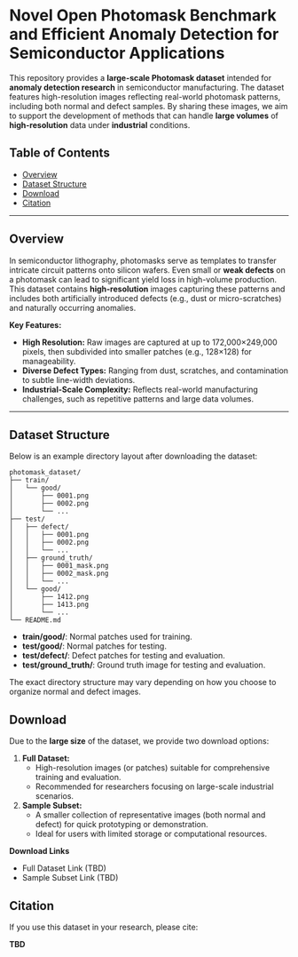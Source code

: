 # Novel Open Photomask Benchmark and Efficient Anomaly Detection for Semiconductor Applications 

This repository provides a **large-scale Photomask dataset** intended for **anomaly detection research** in semiconductor manufacturing. The dataset features high-resolution images reflecting real-world photomask patterns, including both normal and defect samples. By sharing these images, we aim to support the development of methods that can handle **large volumes** of **high-resolution** data under **industrial** conditions.

## Table of Contents

- [Overview](#overview)
- [Dataset Structure](#dataset-structure)
- [Download](#download)
- [Citation](#citation)

------

## Overview

In semiconductor lithography, photomasks serve as templates to transfer intricate circuit patterns onto silicon wafers. Even small or **weak defects** on a photomask can lead to significant yield loss in high-volume production. This dataset contains **high-resolution** images capturing these patterns and includes both artificially introduced defects (e.g., dust or micro-scratches) and naturally occurring anomalies.

**Key Features:**

- **High Resolution:** Raw images are captured at up to 172,000×249,000 pixels, then subdivided into smaller patches (e.g., 128×128) for manageability.
- **Diverse Defect Types:** Ranging from dust, scratches, and contamination to subtle line-width deviations.
- **Industrial-Scale Complexity:** Reflects real-world manufacturing challenges, such as repetitive patterns and large data volumes.

------

## Dataset Structure

Below is an example directory layout after downloading the dataset:

    photomask_dataset/
    ├── train/
    │   └── good/
    │       ├── 0001.png
    │       ├── 0002.png
    │       └── ...
    ├── test/
    │   ├── defect/
    │   │   ├── 0001.png
    │   │   ├── 0002.png
    │   │   └── ...
    │   ├── ground_truth/
    │   │   ├── 0001_mask.png
    │   │   ├── 0002_mask.png
    │   │   └── ...
    │   └── good/
    │       ├── 1412.png
    │       ├── 1413.png
    │       └── ...
    └── README.md

- **train/good/**: Normal patches used for training.
- **test/good/**: Normal patches for testing.
- **test/defect/**: Defect patches for testing and evaluation.
- **test/ground_truth/**: Ground truth image for testing and evaluation.

The exact directory structure may vary depending on how you choose to organize normal and defect images.

## Download

Due to the **large size** of the dataset, we provide two download options:

1. **Full Dataset:**
   - High-resolution images (or patches) suitable for comprehensive training and evaluation.
   - Recommended for researchers focusing on large-scale industrial scenarios.
2. **Sample Subset:**
   - A smaller collection of representative images (both normal and defect) for quick prototyping or demonstration.
   - Ideal for users with limited storage or computational resources.

**Download Links**

- Full Dataset Link (TBD)
- Sample Subset Link (TBD)

## Citation

If you use this dataset in your research, please cite:

**TBD**

